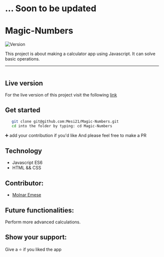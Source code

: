 # ... Soon to be updated

# Magic-Numbers

<img alt="Version" src="https://img.shields.io/badge/version-1.0.0-blue.svg?cacheSeconds=2592000" />

This project is about making a calculator app using Javascript.
It can solve basic operations. 

---

![]()

## Live version

For the live version of this project visit the following [link](https://mesi21.github.io/Magic-Numbers/) 

## Get started

```bash
   git clone git@github.com:Mesi21/Magic-Numbers.git
   cd into the folder by typing: cd Magic-Numbers
```

 :heavy_plus_sign: add your contribution if you'd like
 And please feel free to make a PR

## Technology

- Javascript ES6
- HTML && CSS

## Contributor:

- [Molnar Emese](https://github.com/Mesi21)

## Future functionalities:

Perform more advanced calculations.

## Show your support:

Give a :star: if you liked the app
